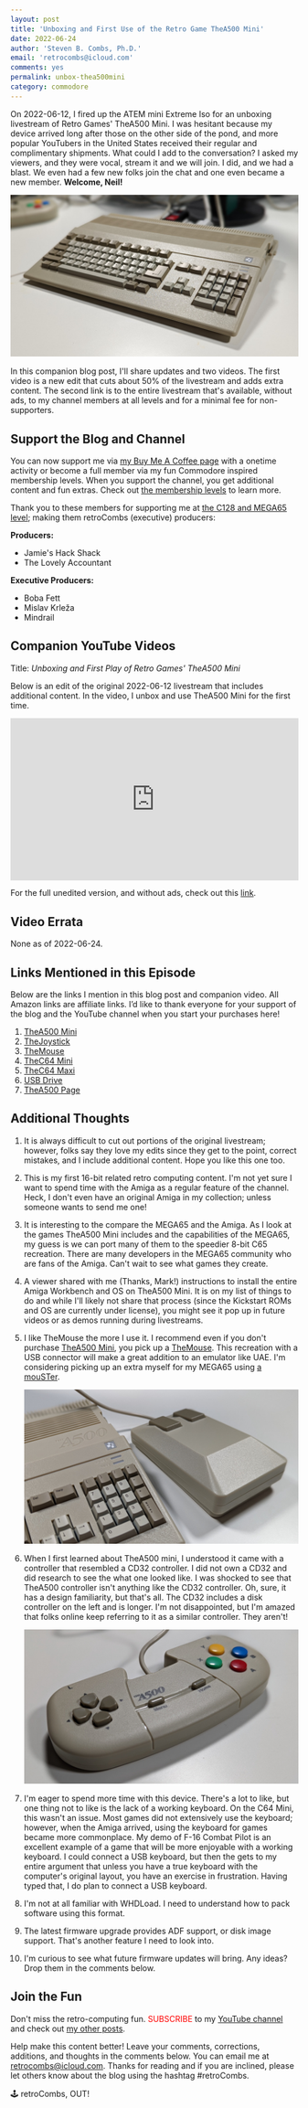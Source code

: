 ```yaml
---
layout: post
title: 'Unboxing and First Use of the Retro Game TheA500 Mini'
date: 2022-06-24
author: 'Steven B. Combs, Ph.D.'
email: 'retrocombs@icloud.com'
comments: yes
permalink: unbox-thea500mini
category: commodore
---
```


On 2022-06-12, I fired up the ATEM mini Extreme Iso for an unboxing livestream of Retro Games' TheA500 Mini. I was hesitant because my device arrived long after those on the other side of the pond, and more popular YouTubers in the United States received their regular and complimentary shipments. What could I add to the conversation? I asked my viewers, and they were vocal, stream it and we will join. I did, and we had a blast. We even had a few new folks join the chat and one even became a new member. **Welcome, Neil!**

![TheA500 Mini](/images/c64mini-maxi-vic20/thea500mini.jpg)

In this companion blog post, I'll share updates and two videos. The first video is a new edit that cuts about 50% of the livestream and adds extra content. The second link is to the entire livestream that's available, without ads, to my channel members at all levels and for a minimal fee for non-supporters.

## Support the Blog and Channel

You can now support me via [my Buy Me A Coffee page](https://www.buymeacoffee.com/retroCombs/) with a onetime activity or become a full member via my fun Commodore inspired membership levels. When you support the channel, you get additional content and fun extras. Check out [the membership levels](https://www.buymeacoffee.com/retroCombs) to learn more.

Thank you to these members for supporting me at [the C128 and MEGA65 level](https://www.buymeacoffee.com/retroCombs/membership); making them retroCombs (executive) producers:

**Producers:**

- Jamie's Hack Shack
- The Lovely Accountant

**Executive Producers:**

- Boba Fett
- Mislav Krleža
- Mindrail

## Companion YouTube Videos

Title: _Unboxing and First Play of Retro Games' TheA500 Mini_

Below is an edit of the original 2022-06-12 livestream that includes additional content. In the video, I unbox and use TheA500 Mini for the first time.

<div style="position:relative;padding-top:56.25%;"><p><iframe src="https://www.youtube.com/embed/ro38_TSp1PM" frameborder="0" allowfullscreen="true" mozallowfullscreen="true" webkitallowfullscreen="true" style="position:absolute;top:0;left:0;width:100%;height:100%;"></iframe></p></div>

For the full unedited version, and without ads, check out this [link](https://www.buymeacoffee.com/retroCombs/e/76963).

## Video Errata

None as of 2022-06-24.

## Links Mentioned in this Episode

Below are the links I mention in this blog post and companion video. All Amazon links are affiliate links. I’d like to thank everyone for your support of the blog and the YouTube channel when you start your purchases here!

1. [TheA500 Mini](https://amzn.to/3yieN0e)
2. [TheJoystick](https://amzn.to/3A6PDmH)
3. [TheMouse](https://amzn.to/3A4Gg7e)
4. [TheC64 Mini](https://amzn.to/3xVVzw4)
5. [TheC64 Maxi](https://amzn.to/3A8b07n)
6. [USB Drive](https://amzn.to/3xVFeaD)
7. [TheA500 Page](https://retrogames.biz/products/thea500-mini/)

## Additional Thoughts

1. It is always difficult to cut out portions of the original livestream; however, folks say they love my edits since they get to the point, correct mistakes, and I include additional content. Hope you like this one too.
2. This is my first 16-bit related retro computing content. I'm not yet sure I want to spend time with the Amiga as a regular feature of the channel. Heck, I don't even have an original Amiga in my collection; unless someone wants to send me one!
3. It is interesting to the compare the MEGA65 and the Amiga. As I look at the games TheA500 Mini includes and the capabilities of the MEGA65, my guess is we can port many of them to the speedier 8-bit C65 recreation. There are many developers in the MEGA65 community who are fans of the Amiga. Can't wait to see what games they create.
4. A viewer shared with me (Thanks, Mark!) instructions to install the entire Amiga Workbench and OS on TheA500 Mini. It is on my list of things to do and while I'll likely not share that process (since the Kickstart ROMs and OS are currently under license), you might see it pop up in future videos or as demos running during livestreams.
5. I like TheMouse the more I use it. I recommend even if you don't purchase [TheA500 Mini](https://amzn.to/3yieN0e), you pick up a [TheMouse](https://amzn.to/3A4Gg7e). This recreation with a USB connector will make a great addition to an emulator like UAE. I'm considering picking up an extra myself for my MEGA65 using [a mouSTer](/mouster).

    ![TheMouse](/images/c64mini-maxi-vic20/themouse.jpg)

6. When I first learned about TheA500 mini, I understood it came with a controller that resembled a CD32 controller. I did not own a CD32 and did research to see the what one looked like. I was shocked to see that TheA500 controller isn't anything like the CD32 controller. Oh, sure, it has a design familiarity, but that's all. The CD32 includes a disk controller on the left and is longer. I'm not disappointed, but I'm amazed that folks online keep referring to it as a similar controller. They aren't!

    ![The Controller](/images/c64mini-maxi-vic20/thecontroller.jpg)

5. I'm eager to spend more time with this device. There's a lot to like, but one thing not to like is the lack of a working keyboard. On the C64 Mini, this wasn't an issue. Most games did not extensively use the keyboard; however, when the Amiga arrived, using the keyboard for games became more commonplace. My demo of F-16 Combat Pilot is an excellent example of a game that will be more enjoyable with a working keyboard. I could connect a USB keyboard, but then the gets to my entire argument that unless you have a true keyboard with the computer's original layout, you have an exercise in frustration. Having typed that, I do plan to connect a USB keyboard.
6. I'm not at all familiar with WHDLoad. I need to understand how to pack software using this format.
7. The latest firmware upgrade provides ADF support, or disk image support. That's another feature I need to look into.
8. I'm curious to see what future firmware updates will bring. Any ideas? Drop them in the comments below.

## Join the Fun

Don't miss the retro-computing fun. <font color="red">SUBSCRIBE</font> to my [YouTube channel](https://www.youtube.com/stevencombs) and check out [my other posts]().

Help make this content better! Leave your comments, corrections, additions, and thoughts in the comments below. You can email me at [retrocombs@icloud.com](mailto:retrocombs@icloud.com). Thanks for reading and if you are inclined, please let others know about the blog using the hashtag #retroCombs.

🕹️ retroCombs, OUT!
